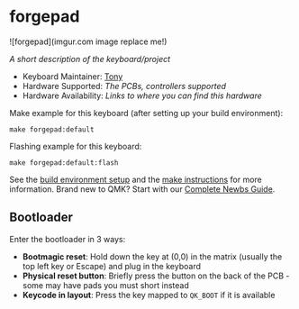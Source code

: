 # forgepad

![forgepad](imgur.com image replace me!)

*A short description of the keyboard/project*

* Keyboard Maintainer: [Tony](https://github.com/Tony)
* Hardware Supported: *The PCBs, controllers supported*
* Hardware Availability: *Links to where you can find this hardware*

Make example for this keyboard (after setting up your build environment):

    make forgepad:default

Flashing example for this keyboard:

    make forgepad:default:flash

See the [build environment setup](https://docs.qmk.fm/#/getting_started_build_tools) and the [make instructions](https://docs.qmk.fm/#/getting_started_make_guide) for more information. Brand new to QMK? Start with our [Complete Newbs Guide](https://docs.qmk.fm/#/newbs).

## Bootloader

Enter the bootloader in 3 ways:

* **Bootmagic reset**: Hold down the key at (0,0) in the matrix (usually the top left key or Escape) and plug in the keyboard
* **Physical reset button**: Briefly press the button on the back of the PCB - some may have pads you must short instead
* **Keycode in layout**: Press the key mapped to `QK_BOOT` if it is available
